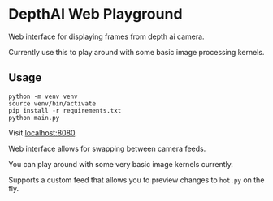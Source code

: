 # DepthAI Web Playground

Web interface for displaying frames from depth ai camera.

Currently use this to play around with some basic image processing kernels.

## Usage

```
python -m venv venv
source venv/bin/activate
pip install -r requirements.txt
python main.py
```

Visit [localhost:8080](http://localhost:8080).

Web interface allows for swapping between camera feeds.

You can play around with some very basic image kernels currently.

Supports a custom feed that allows you to preview changes to `hot.py` on the fly.
